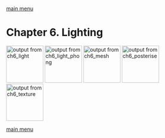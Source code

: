 [main menu](../README.md)

# Chapter 6. Lighting

<img src="/ch6_img/ch6_light.png" alt="output from ch6_light" width="100">
<img src="/ch6_img/ch6_light_phong.png" alt="output from ch6_light_phong" width="100">
<img src="/ch6_img/ch6_mesh.png" alt="output from ch6_mesh" width="100">
<img src="/ch6_img/ch6_posterise.png" alt="output from ch6_posterise" width="100">
<img src="/ch6_img/ch6_texture.png" alt="output from ch6_texture" width="100">

[main menu](../README.md)